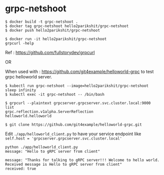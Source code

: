 # grpc-netshoot

```
$ docker build -t grpc-netshoot .
$ docker tag grpc-netshoot hello2parikshit/grpc-netshoot
$ docker push hello2parikshit/grpc-netshoot
```

```
$ docker run -it hello2parikshit/grpc-netshoot
grpcurl -help
```
Ref : https://github.com/fullstorydev/grpcurl

OR

When used with : https://github.com/git4example/helloworld-grpc to test grpc helloworld server.
```
$ kubectl run grpc-netshoot --image=hello2parikshit/grpc-netshoot sleep infinity
$ kubectl exec -it grpc-netshoot -- /bin/bash    

$ grpcurl --plaintext grpcserver.grpcserver.svc.cluster.local:9000 list
grpc.reflection.v1alpha.ServerReflection
helloworld.helloworld  
```

```
$ git clone https://github.com/git4example/helloworld-grpc.git
```

Edit `./app/helloworld_client.py` to have your service endpoint like `self.host = 'grpcserver.grpcserver.svc.cluster.local'`

```
python ./app/helloworld_client.py
message: "Hello to gRPC server from client"

message: "Thanks for talking to gRPC server!!! Welcome to hello world. Received message is Hello to gRPC server from client"
received: true
```
